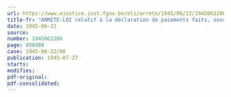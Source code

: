 ```yaml
---
url: https://www.ejustice.just.fgov.be/eli/arrete/1945/06/22/1945062206/justel
title-fr: "ARRETE-LOI relatif à la déclaration de paiements faits, sous l'occupation, par ou pour compte des autorités, organismes, entreprises et ressortissants soit allemands, soit établis dans un pays occupé par l'Allemagne"
date: 1945-06-22
source:
number: 1945062206
page: 888888
case: 1945-06-22/06
publication: 1945-07-27
starts:
modifies:
pdf-original:
pdf-consolidated:
---
```


